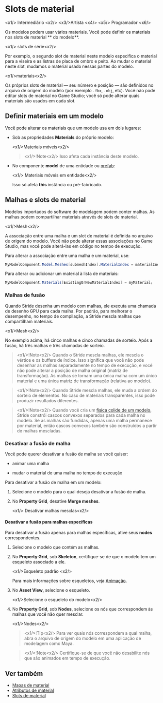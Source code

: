 # Slots de material

<x1\/> Intermediário <x2\/>
<x3\/>Artista <x4\/>
<x5\/> Programador <x6\/>

Os modelos podem usar vários materiais. Você pode definir os materiais nos slots de material ** do modelo**.

<x1\/> slots de série<x2\/>

Por exemplo, o segundo slot de material neste modelo especifica o material para a viseira e as listras de placa de ombro e peito. Ao mudar o material neste slot, mudamos o material usado nessas partes do modelo.

<x1\/>materiais<x2\/>

Os próprios slots de material — seu número e posição — são definidos no arquivo de origem do modelo (por exemplo `.fbx`, `.obj`, etc). Você não pode editar slots de material no Game Studio; você só pode alterar quais materiais são usados em cada slot.

## Definir materiais em um modelo

Você pode alterar os materiais que um modelo usa em dois lugares:

* Sob as propriedades **Materials** do próprio modelo:

   <x1\/>Materiais móveis<x2\/>

   > <x1\/>!Note<x2\/>
   > Isso afeta cada instância deste modelo.

* No componente **model** de uma entidade ou [prefab](../../game-studio/prefabs/index.md):

   <x1\/> Materiais móveis em entidade<x2\/>

   Isso só afeta **this** instância ou pré-fabricado.

## Malhas e slots de material

Modelos importados do software de modelagem podem conter malhas. As malhas podem compartilhar materiais através de slots de material.

<x1\/>Mesh<x2\/>

A associação entre uma malha e um slot de material é definida no arquivo de origem do modelo. Você não pode alterar essas associações no Game Studio, mas você pode alterá-las em código no tempo de execução.

Para alterar a associação entre uma malha e um material, use:

```cs
MyModelComponent.Model.Meshes[submeshIndex].MaterialIndex = materialIndex;
```

Para alterar ou adicionar um material à lista de materiais:

```cs
MyModelComponent.Materials[ExistingOrNewMaterialIndex] = myMaterial;
```

### Malhas de fusão

Quando Stride desenha um modelo com malhas, ele executa uma chamada de desenho GPU para cada malha. Por padrão, para melhorar o desempenho, no tempo de compilação, a Stride mescla malhas que compartilham materiais.

<x1\/>Mesh<x2\/>

No exemplo acima, há cinco malhas e cinco chamadas de sorteio. Após a fusão, há três malhas e três chamadas de sorteio.

> <x1\/>!Note<x2\/>
> Quando o Stride mescla malhas, ele mescla o vértice e os buffers de índice. Isso significa que você não pode desenhar as malhas separadamente no tempo de execução, e você não pode alterar a posição de malha original (matriz de transformação). As malhas se tornam uma única malha com um único material e uma única matriz de transformação (relativa ao modelo).

> <x1\/>!Note<x2\/>
> Quando Stride mescla malhas, ele muda a ordem do sorteio de elementos. No caso de materiais transparentes, isso pode produzir resultados diferentes.

> <x1\/>!Note<x2\/>
> Quando você cria um [física colide de um modelo](../../physics/collider-shapes.md), Stride constrói cascos convexos separados para cada malha no modelo. Se as malhas são fundidas, apenas uma malha permanece por material, então cascos convexos também são construídos a partir de malhas mescladas.

### Desativar a fusão de malha

Você pode querer desativar a fusão de malha se você quiser:

* animar uma malha

* mudar o material de uma malha no tempo de execução

Para desativar a fusão de malha em um modelo:

1. Selecione o modelo para o qual deseja desativar a fusão de malha.

2. No **Property Grid**, desative **Merge meshes**.

   <x1\/> Desativar malhas mesclas<x2\/>

#### Desativar a fusão para malhas específicas

Para desativar a fusão apenas para malhas específicas, ative seus **nodes** correspondentes.

1. Selecione o modelo que contém as malhas.

2. No **Property Grid**, sob **Skeleton**, certifique-se de que o modelo tem um esqueleto associado a ele.

   <x1\/>Esqueleto padrão <x2\/>

   Para mais informações sobre esqueletos, veja [Animação](../../animation/index.md).

3. No **Asset View**, selecione o esqueleto.

   <x1\/>Selecione o esqueleto do modelo<x2\/>

4. No **Property Grid**, sob **Nodes**, selecione os nós que correspondem às malhas que você não quer mesclar.

   <x1\/>Nodes<x2\/>

   > <x1\/>!Tip<x2\/>
   > Para ver quais nós correspondem a qual malha, abra o arquivo de origem do modelo em uma aplicação de modelagem como Maya.

   > <x1\/>!Note<x2\/>
   > Certifique-se de que você não desabilite nós que são animados em tempo de execução.

## Ver também

* [Mapas de material](material-maps.md)
* [Atributos de material](material-attributes.md)
* [Slots de material](material-slots.md)